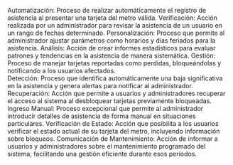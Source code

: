 Automatización: Proceso de realizar automáticamente el registro de asistencia al presentar una tarjeta del metro válida.
Verificación: Acción realizada por un administrador para revisar la asistencia de un usuario en un rango de fechas determinado.
Personalización: Proceso que permite al administrador ajustar parámetros como horarios y días feriados para la asistencia.
Análisis: Acción de crear informes estadísticos para evaluar patrones y tendencias en la asistencia de manera sistemática.
Gestión: Proceso de manejar tarjetas reportadas como perdidas, bloqueándolas y notificando a los usuarios afectados.  
Detección: Proceso que identifica automáticamente una baja significativa en la asistencia y genera alertas para notificar al administrador.
Recuperación: Acción que permite a usuarios y administradores recuperar el acceso al sistema al desbloquear tarjetas previamente bloqueadas.
Ingreso Manual: Proceso excepcional que permite al administrador introducir detalles de asistencia de forma manual en situaciones particulares.
Verificación de Estado: Acción que posibilita a los usuarios verificar el estado actual de su tarjeta del metro, incluyendo información sobre bloqueos.
Comunicación de Mantenimiento: Acción de informar a usuarios y administradores sobre el mantenimiento programado del sistema, facilitando una gestión eficiente durante esos períodos.  

